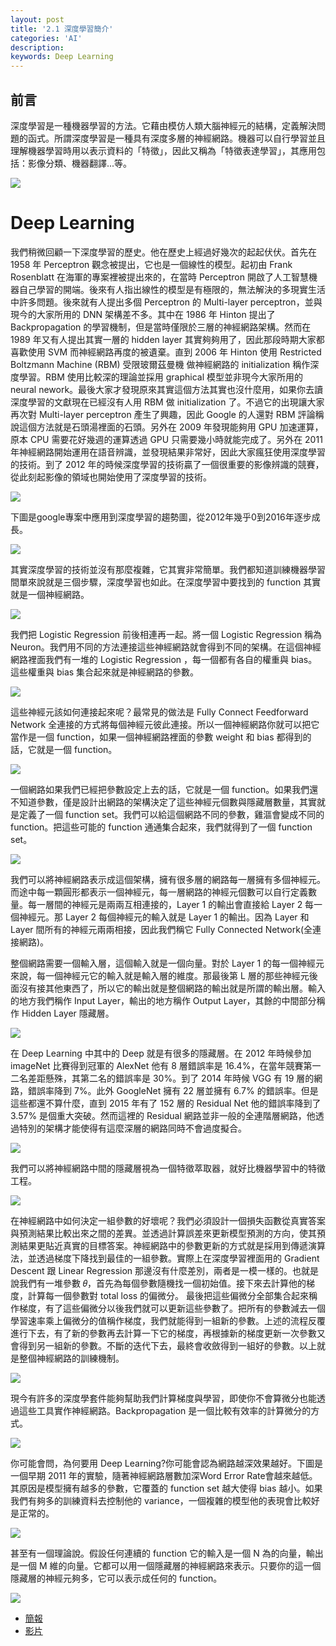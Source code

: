 ```yaml
---
layout: post
title: '2.1 深度學習簡介'
categories: 'AI'
description:
keywords: Deep Learning 
---
```


## 前言
深度學習是一種機器學習的方法。它藉由模仿人類大腦神經元的結構，定義解決問題的函式。所謂深度學習是一種具有深度多層的神經網路。機器可以自行學習並且理解機器學習時用以表示資料的「特徵」，因此又稱為「特徵表達學習」，其應用包括：影像分類、機器翻譯...等。

![](https://ithelp.ithome.com.tw/upload/images/20210921/20107247LthVZkdrnv.png)

# Deep Learning
我們稍微回顧一下深度學習的歷史。他在歷史上經過好幾次的起起伏伏。首先在 1958 年 Perceptron 觀念被提出，它也是一個線性的模型。起初由 Frank Rosenblatt 在海軍的專案裡被提出來的，在當時 Perceptron 開啟了人工智慧機器自己學習的開端。後來有人指出線性的模型是有極限的，無法解決的多現實生活中許多問題。後來就有人提出多個 Perceptron 的 Multi-layer perceptron，並與現今的大家所用的 DNN 架構差不多。其中在 1986 年 Hinton 提出了 Backpropagation 的學習機制，但是當時僅限於三層的神經網路架構。然而在 1989 年又有人提出其實一層的 hidden layer 其實夠夠用了，因此那段時期大家都喜歡使用 SVM 而神經網路再度的被遺棄。直到 2006 年 Hinton 使用 Restricted Boltzmann Machine (RBM) 受限玻爾茲曼機 做神經網路的  initialization 稱作深度學習。RBM 使用比較深的理論並採用 graphical 模型並非現今大家所用的 neural nework。最後大家才發現原來其實這個方法其實也沒什麼用，如果你去讀深度學習的文獻現在已經沒有人用 RBM 做 initialization 了。不過它的出現讓大家再次對 Multi-layer perceptron 產生了興趣，因此 Google 的人還對 RBM 評論稱說這個方法就是石頭湯裡面的石頭。另外在 2009 年發現能夠用 GPU 加速運算，原本 CPU 需要花好幾週的運算透過 GPU 只需要幾小時就能完成了。另外在 2011 年神經網路開始運用在語音辨識，並發現結果非常好，因此大家瘋狂使用深度學習的技術。到了 2012 年的時候深度學習的技術贏了一個很重要的影像辨識的競賽，從此刻起影像的領域也開始使用了深度學習的技術。

![](https://i.imgur.com/rTY3Cxx.png)

下圖是google專案中應用到深度學習的趨勢圖，從2012年幾乎0到2016年逐步成長。

![](https://i.imgur.com/RqjLG7e.png)

其實深度學習的技術並沒有那麼複雜，它其實非常簡單。我們都知道訓練機器學習間單來說就是三個步驟，深度學習也如此。在深度學習中要找到的 function 其實就是一個神經網路。

![](https://i.imgur.com/w6V6ZHo.png)

我們把 Logistic Regression 前後相連再一起。將一個 Logistic Regression  稱為 Neuron。我們用不同的方法連接這些神經網路就會得到不同的架構。在這個神經網路裡面我們有一堆的 Logistic Regression ，每一個都有各自的權重與 bias。這些權重與 bias 集合起來就是神經網路的參數。

![](https://i.imgur.com/JTSQ9mK.png)

這些神經元該如何連接起來呢？最常見的做法是 Fully Connect Feedforward Network 全連接的方式將每個神經元彼此連接。所以一個神經網路你就可以把它當作是一個 function，如果一個神經網路裡面的參數 weight 和 bias 都得到的話，它就是一個 function。 

![](https://i.imgur.com/hYfESZq.png)

一個網路如果我們已經把參數設定上去的話，它就是一個 function。如果我們還不知道參數，僅是設計出網路的架構決定了這些神經元個數與隱藏層數量，其實就是定義了一個 function set。我們可以給這個網路不同的參數，雞漚會變成不同的 function。把這些可能的 function 通通集合起來，我們就得到了一個 function set。

![](https://i.imgur.com/HYZp2aT.png)

我們可以將神經網路表示成這個架構，擁有很多層的網路每一層擁有多個神經元。而途中每一顆圓形都表示一個神經元，每一層網路的神經元個數可以自行定義數量。每一層間的神經元是兩兩互相連接的，Layer 1 的輸出會直接給 Layer 2 每一個神經元。那 Layer 2 每個神經元的輸入就是 Layer 1 的輸出。因為 Layer 和 Layer 間所有的神經元兩兩相接，因此我們稱它 Fully Connected Network(全連接網路)。

整個網路需要一個輸入層，這個輸入就是一個向量。對於 Layer 1 的每一個神經元來說，每一個神經元它的輸入就是輸入層的維度。那最後第 L 層的那些神經元後面沒有接其他東西了，所以它的輸出就是整個網路的輸出就是所謂的輸出層。輸入的地方我們稱作 Input Layer，輸出的地方稱作 Output Layer，其餘的中間部分稱作 Hidden Layer 隱藏層。


![](https://i.imgur.com/wf5HXPy.png)

在 Deep Learning 中其中的 Deep 就是有很多的隱藏層。在 2012 年時候參加 imageNet 比賽得到冠軍的 AlexNet 他有 8 層錯誤率是 16.4%，在當年競賽第一二名差距懸殊，其第二名的錯誤率是 30%。到了 2014 年時候 VGG 有 19 層的網路，錯誤率降到 7%。此外 GoogleNet 擁有 22 層並擁有 6.7% 的錯誤率。但是這些都還不算什麼，直到 2015 年有了 152 層的 Residual Net 他的錯誤率降到了 3.57% 是個重大突破。然而這裡的 Residual 網路並非一般的全連階層網路，他透過特別的架構才能使得有這麼深層的網路同時不會過度擬合。

![](https://i.imgur.com/irDkY5W.png)

我們可以將神經網路中間的隱藏層視為一個特徵萃取器，就好比機器學習中的特徵工程。

![](https://i.imgur.com/g6fYnbO.png)

在神經網路中如何決定一組參數的好壞呢？我們必須設計一個損失函數從真實答案與預測結果比較出來之間的差異。並透過計算誤差來更新模型預測的方向，使其預測結果更貼近真實的目標答案。神經網路中的參數更新的方式就是採用到傳遞演算法，並透過梯度下降找到最佳的一組參數。實際上在深度學習裡面用的 Gradient Descent 跟 Linear Regression 那邊沒有什麼差別，兩者是一模一樣的。也就是說我們有一堆參數 𝜃，首先為每個參數隨機找一個初始值。接下來去計算他的梯度，計算每一個參數對 total loss 的偏微分。 最後把這些偏微分全部集合起來稱作梯度，有了這些偏微分以後我們就可以更新這些參數了。把所有的參數減去一個學習速率乘上偏微分的值稱作梯度，我們就能得到一組新的參數。上述的流程反覆進行下去，有了新的參數再去計算一下它的梯度，再根據新的梯度更新一次參數又會得到另一組新的參數。不斷的迭代下去，最終會收斂得到一組好的參數。以上就是整個神經網路的訓練機制。

![](https://i.imgur.com/EyjFumX.png)

現今有許多的深度學套件能夠幫助我們計算梯度與學習，即使你不會算微分也能透過這些工具實作神經網路。Backpropagation 是一個比較有效率的計算微分的方式。

![](https://i.imgur.com/hvP9pO3.png)

你可能會問，為何要用 Deep Learning?你可能會認為網路越深效果越好。下圖是一個早期 2011 年的實驗，隨著神經網路層數加深Word Error  Rate會越來越低。其原因是模型擁有越多的參數，它覆蓋的 function set 越大使得 bias 越小。如果我們有夠多的訓練資料去控制他的 variance，一個複雜的模型他的表現會比較好是正常的。

![](https://i.imgur.com/UJiZTyY.png)

甚至有一個理論說。假設任何連續的 function 它的輸入是一個 N 為的向量，輸出是一個 M 維的向量。它都可以用一個隱藏層的神經網路來表示。只要你的這一個隱藏層的神經元夠多，它可以表示成任何的 function。

![](https://i.imgur.com/nGBUQQZ.png)


- [簡報](http://speech.ee.ntu.edu.tw/~tlkagk/courses/ML_2016/Lecture/DL%20(v2).pdf)
- [影片](https://www.youtube.com/watch?v=Dr-WRlEFefw&feature=youtu.be)
